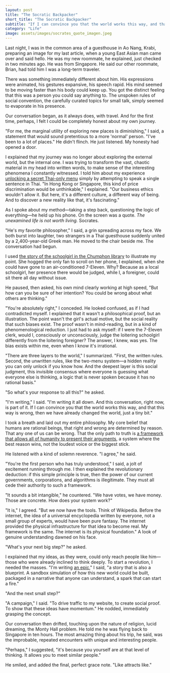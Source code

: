 ```yaml
---
layout: post
title: "The Socratic Backpacker"
short_title: "The Socratic Backpacker"
subtitle: "If I can convince you that the world works this way, and that this way is wrong, then we have already changed the world, just a tiny bit."
category: "Life"
image: assets/images/socrates_quote_imagen.jpeg
---
```

 
Last night, I was in the common area of a guesthouse in Ao Nang, Krabi, preparing an image for my last article, when a young East Asian man came over and said hello. He was my new roommate, he explained, just checked in two minutes ago. He was from Singapore. He said our other roommate, Brian, had told him I was a long-term traveler. 
 
There was something immediately different about him. His expressions were animated, his gestures expansive, his speech rapid. His mind seemed to be moving faster than his body could keep up. You got the distinct feeling that this was a person you could say anything to. The unspoken rules of social convention, the carefully curated topics for small talk, simply seemed to evaporate in his presence. 

Our conversation began, as it always does, with travel. And for the first time, perhaps, I felt I could be completely honest about my own journey. 
 
"For me, the marginal utility of exploring new places is diminishing," I said, a statement that would sound pretentious to a more 'normal' person. "I've been to a lot of places." He didn't flinch. He just listened. My honesty had opened a door. 
 
I explained that my journey was no longer about exploring the external world, but the internal one. I was trying to transform the vast, chaotic material in my head into written words, to make sense of the interesting phenomena I constantly witnessed. I told him about my experience [unlocking a secret Thai-only menu](https://sparktsang.github.io/life/2025/10/05/unwritten-menu.html) simply by attempting to speak a single sentence in Thai. "In Hong Kong or Singapore, this kind of price discrimination would be unthinkable," I explained. "Our business ethics wouldn't allow it. But here, it's a different culture, a different way of being. And to discover a new reality like that, it's fascinating." 
 
As I spoke about my method—taking a step back, questioning the logic of everything—he held up his phone. On the screen was a quote. *The unexamined life is not worth living.* Socrates. 
 
"He's my favorite philosopher," I said, a grin spreading across my face. We both burst into laughter, two strangers in a Thai guesthouse suddenly united by a 2,400-year-old Greek man. He moved to the chair beside me. The conversation had begun. 
 
I used [the story of the schoolgirl in the Chumphon library](https://sparktsang.github.io/life/2025/09/23/02-library.html) to illustrate my point. She hogged the only fan to scroll on her phone, I explained, when she could have gone to an air-conditioned 7-Eleven. Why? Because as a local schoolgirl, her presence there would be judged, while I, a foreigner, could sit there all day without issue. 
 
He paused, then asked, his own mind clearly working at high speed, "But how can you be sure of her intention? You could be wrong about what others are thinking." 
 
"You're absolutely right," I conceded. He looked confused, as if I had contradicted myself. I explained that it wasn't a philosophical proof, but an illustration. The point wasn't the girl's actual motive, but the social reality that such biases exist. The proof wasn't in mind-reading, but in a kind of phenomenological reduction. I just had to ask myself: if I were the 7-Eleven clerk, would I, consciously or unconsciously, judge the loitering schoolgirl differently from the loitering foreigner? The answer, I knew, was yes. The bias exists within me, even when I know it's irrational. 
 
"There are three layers to the world," I summarized. "First, the written rules. Second, the unwritten rules, like the two-menu system—a hidden reality you can only unlock if you know how. And the deepest layer is this social judgment, this invisible consensus where everyone is guessing what everyone else is thinking, a logic that is never spoken because it has no rational basis." 
 
"So what's your response to all this?" he asked. 
 
"I'm writing," I said. "I'm writing it all down. And this conversation, right now, is part of it. If I can convince you that the world works this way, and that this way is wrong, then we have already changed the world, just a tiny bit." 
 
I took a breath and laid out my entire philosophy. My core belief that humans are rational beings, that right and wrong are determined by reason. That any one of us can be wrong. That the only path to truth is [a framework that allows all of humanity to present their arguments](https://sparktsang.github.io/philosophy.html), a system where the best reason wins, not the loudest voice or the biggest stick. 
 
He listened with a kind of solemn reverence. "I agree," he said. 
 
"You're the first person who has truly understood," I said, a jolt of excitement running through me. I then explained the revolutionary deduction: if this simple principle is true, then the power of our current governments, corporations, and algorithms is illegitimate. They must all cede their authority to such a framework. 
 
"It sounds a bit intangible," he countered. "We have votes, we have money. Those are concrete. How does your system work?" 
 
"It is," I agreed. "But we now have the tools. Think of Wikipedia. Before the internet, the idea of a universal encyclopedia written by everyone, not a small group of experts, would have been pure fantasy. The internet provided the physical infrastructure for that idea to become real. My framework is the same. The internet is its physical foundation." A look of genuine understanding dawned on his face. 
 
"What's your next big step?" he asked. 
 
I explained that my ideas, as they were, could only reach people like him—those who were already inclined to think deeply. To start a revolution, I needed the masses. "I'm writing [an epic](https://sparktsang.github.io/works.html)," I said, "a story that is also a blueprint. A sandbox simulation of how this new world could be built, packaged in a narrative that anyone can understand, a spark that can start a fire." 
 
"And the next small step?" 
 
"A campaign," I said. "To drive traffic to my website, to create social proof. To show that these ideas have momentum." He nodded, immediately grasping the concept. 
 
Our conversation then drifted, touching upon the nature of religion, lucid dreaming, the Monty Hall problem. He told me he was flying back to Singapore in ten hours. The most amazing thing about his trip, he said, was the improbable, repeated encounters with unique and interesting people. 
 
"Perhaps," I suggested, "it's because you yourself are at that level of thinking. It allows you to meet similar people." 
 
He smiled, and added the final, perfect grace note. "Like attracts like."
